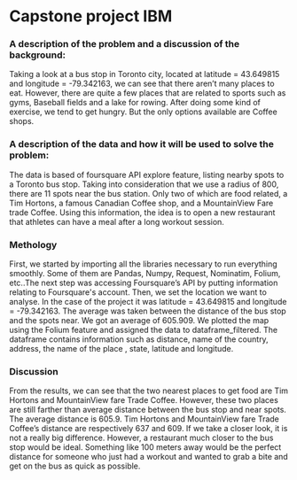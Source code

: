 # Capstone project IBM 

### A description of the problem and a discussion of the background:
Taking a look at a bus stop in Toronto city, located at latitude = 43.649815 and longitude = -79.342163, we can see that there aren’t many places to eat. However, there are quite a few places that are related to sports such as gyms, Baseball fields and a lake for rowing. After doing some kind of exercise, we tend to get hungry. But the only options available are Coffee shops.

### A description of the data and how it will be used to solve the problem:
The data is based of foursquare API explore feature, listing nearby spots to a Toronto bus stop. Taking into consideration that we use a radius of 800, there are 11 spots near the bus station. Only two of which are food related, a Tim Hortons, a famous Canadian Coffee shop, and a MountainView Fare trade Coffee. Using this information, the idea is to open a new restaurant that athletes can have a meal after a long workout session.

### Methology
First, we started by importing all the libraries necessary to run everything smoothly. Some of them are Pandas, Numpy, Request, Nominatim, Folium, etc..The next step was accessing Foursquare’s API by putting information relating to Foursquare's account.
Then, we set the location we want to analyse. In the case of the project it was latitude = 43.649815 and longitude = -79.342163.
The average was taken between the distance of the bus stop and the spots near. We got an average of 605.909.
We plotted the map using the Folium feature and assigned the data to dataframe_filtered. The dataframe contains information such as distance, name of the country, address, the name of the place , state, latitude and longitude.

### Discussion
From the results, we can see that the two nearest places to get food are Tim Hortons and MountainView fare Trade Coffee. However, these two places are still farther than average distance between the bus stop and near spots. The average distance is 605.9. Tim Hortons and MountainView fare Trade Coffee’s distance are respectively 637 and 609. If we take a closer look, it is not a really big difference. However, a restaurant much closer to the bus stop would be ideal. Something like 100 meters away would be the perfect distance for someone who just had a workout and wanted to grab a bite and get on the bus as quick as possible.
